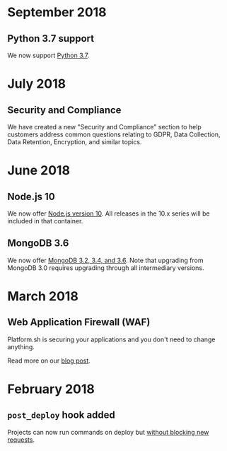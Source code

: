 # September 2018

## Python 3.7 support

We now support [Python 3.7](/languages/python.md).

# July 2018

## Security and Compliance

We have created a new "Security and Compliance" section to help customers address common questions relating to GDPR, Data Collection, Data Retention, Encryption, and similar topics.

# June 2018

## Node.js 10

We now offer [Node.js version 10](/languages/nodejs.md).  All releases in the 10.x series will be included in that container.

## MongoDB 3.6

We now offer [MongoDB 3.2, 3.4, and 3.6](/configuration/services/mongodb.md).  Note that upgrading from MongoDB 3.0 requires upgrading through all intermediary versions.

# March 2018

## Web Application Firewall (WAF)

Platform.sh is securing your applications and you don't need to change anything.

Read more on our [blog post](https://platform.sh/blog/announcing-the-platformsh-waf).

# February 2018

## `post_deploy` hook added

Projects can now run commands on deploy but [without blocking new requests](/configuration/app/build.html#post-deploy-hook).
